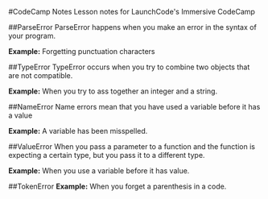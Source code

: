 #CodeCamp Notes
Lesson notes for LaunchCode's Immersive CodeCamp

##ParseError
ParseError happens when you make an error in the syntax of your program.

 **Example:** Forgetting punctuation characters

##TypeError
TypeError occurs when you try to combine two objects that are not compatible.

**Example:** When you try to ass together an integer and a string.

##NameError
Name errors mean that you have used a variable before it has a value

**Example:** A variable has been misspelled.

##ValueError
When you pass a parameter to a function and the function is expecting a certain type, but you pass it to a different type.

**Example:** When you use a variable before it has value.

##TokenError
**Example:** When you forget a parenthesis in a code.